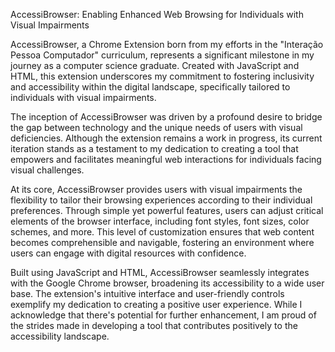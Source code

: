 AccessiBrowser: Enabling Enhanced Web Browsing for Individuals with Visual Impairments

AccessiBrowser, a Chrome Extension born from my efforts in the "Interação Pessoa Computador" curriculum, represents a significant milestone in my journey as a computer science graduate. Created with JavaScript and HTML, this extension underscores my commitment to fostering inclusivity and accessibility within the digital landscape, specifically tailored to individuals with visual impairments.

The inception of AccessiBrowser was driven by a profound desire to bridge the gap between technology and the unique needs of users with visual deficiencies. Although the extension remains a work in progress, its current iteration stands as a testament to my dedication to creating a tool that empowers and facilitates meaningful web interactions for individuals facing visual challenges.

At its core, AccessiBrowser provides users with visual impairments the flexibility to tailor their browsing experiences according to their individual preferences. Through simple yet powerful features, users can adjust critical elements of the browser interface, including font styles, font sizes, color schemes, and more. This level of customization ensures that web content becomes comprehensible and navigable, fostering an environment where users can engage with digital resources with confidence.

Built using JavaScript and HTML, AccessiBrowser seamlessly integrates with the Google Chrome browser, broadening its accessibility to a wide user base. The extension's intuitive interface and user-friendly controls exemplify my dedication to creating a positive user experience. While I acknowledge that there's potential for further enhancement, I am proud of the strides made in developing a tool that contributes positively to the accessibility landscape.
